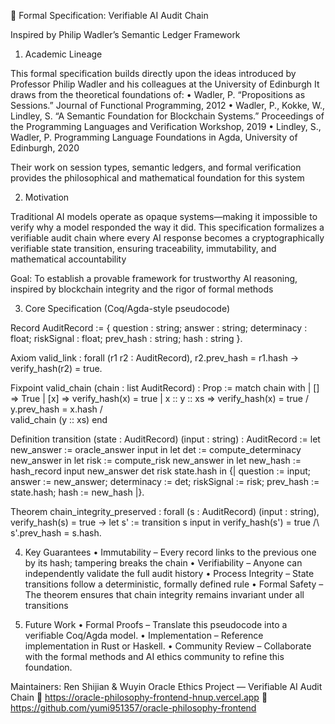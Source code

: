 🧭 Formal Specification: Verifiable AI Audit Chain

Inspired by Philip Wadler’s Semantic Ledger Framework

1. Academic Lineage

This formal specification builds directly upon the ideas introduced by Professor Philip Wadler and his colleagues at the University of Edinburgh
It draws from the theoretical foundations of:
 • Wadler, P. “Propositions as Sessions.” Journal of Functional Programming, 2012
 • Wadler, P., Kokke, W., Lindley, S. “A Semantic Foundation for Blockchain Systems.” Proceedings of the Programming Languages and Verification Workshop, 2019
 • Lindley, S., Wadler, P. Programming Language Foundations in Agda, University of Edinburgh, 2020

Their work on session types, semantic ledgers, and formal verification provides the philosophical and mathematical foundation for this system

2. Motivation

Traditional AI models operate as opaque systems—making it impossible to verify why a model responded the way it did.
This specification formalizes a verifiable audit chain where every AI response becomes a cryptographically verifiable state transition, ensuring traceability, immutability, and mathematical accountability

Goal: To establish a provable framework for trustworthy AI reasoning, inspired by blockchain integrity and the rigor of formal methods

3. Core Specification (Coq/Agda-style pseudocode)

Record AuditRecord := {
  question : string;
  answer : string;
  determinacy : float;
  riskSignal : float;
  prev_hash : string;
  hash : string
}.

Axiom valid_link :
  forall (r1 r2 : AuditRecord),
  r2.prev_hash = r1.hash -> verify_hash(r2) = true.

Fixpoint valid_chain (chain : list AuditRecord) : Prop :=
  match chain with
  | [] => True
  | [x] => verify_hash(x) = true
  | x :: y :: xs =>
      verify_hash(x) = true /\
      y.prev_hash = x.hash /\
      valid_chain (y :: xs)
  end

Definition transition (state : AuditRecord) (input : string) : AuditRecord :=
  let new_answer := oracle_answer input in
  let det := compute_determinacy new_answer in
  let risk := compute_risk new_answer in
  let new_hash := hash_record input new_answer det risk state.hash in
  {|
    question := input;
    answer := new_answer;
    determinacy := det;
    riskSignal := risk;
    prev_hash := state.hash;
    hash := new_hash
  |}.

Theorem chain_integrity_preserved :
  forall (s : AuditRecord) (input : string),
  verify_hash(s) = true ->
  let s' := transition s input in
  verify_hash(s') = true /\ s'.prev_hash = s.hash.

4. Key Guarantees
 • Immutability – Every record links to the previous one by its hash; tampering breaks the chain
 • Verifiability – Anyone can independently validate the full audit history
 • Process Integrity – State transitions follow a deterministic, formally defined rule
 • Formal Safety – The theorem ensures that chain integrity remains invariant under all transitions

5. Future Work
 • Formal Proofs – Translate this pseudocode into a verifiable Coq/Agda model.
 • Implementation – Reference implementation in Rust or Haskell.
 • Community Review – Collaborate with the formal methods and AI ethics community to refine this foundation.

Maintainers:
Ren Shijian & Wuyin
Oracle Ethics Project — Verifiable AI Audit Chain
📎 https://oracle-philosophy-frontend-hnup.vercel.app
📘 https://github.com/yumi951357/oracle-philosophy-frontend
